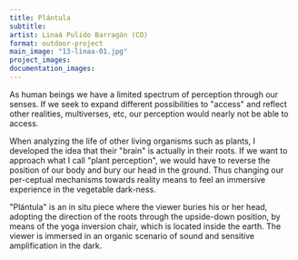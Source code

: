 ```yaml
---
title: Plántula
subtitle:
artist: Linaá Pulido Barragán (CO)
format: outdoor-project
main_image: "13-linaa-01.jpg"
project_images:
documentation_images:
---
```


As human beings we have a limited spectrum of perception through our senses. If we seek to expand different possibilities to "access" and reflect other realities, multiverses, etc, our perception would nearly not be able to access. 

When analyzing the life of other living organisms such as plants, I developed the idea that their "brain" is actually in their roots. If we want to approach what I call "plant perception", we would have to reverse the position of our body and bury our head in the ground. Thus changing our per-ceptual mechanisms towards reality means to feel an immersive experience in the vegetable dark-ness.

"Plántula" is an in situ piece where the viewer buries his or her head, adopting the direction of the roots through the upside-down position, by means of the yoga inversion chair, which is located inside the earth. The viewer is immersed in an organic scenario of sound and sensitive amplification in the dark.
